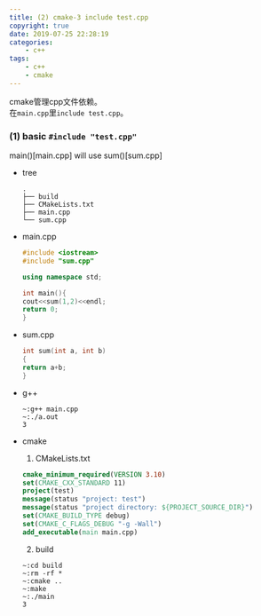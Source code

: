 ```yaml
---
title: (2) cmake-3 include test.cpp
copyright: true
date: 2019-07-25 22:28:19
categories:
    - c++
tags:
    - c++
    - cmake
---
```

cmake管理cpp文件依赖。      
在`main.cpp`里`include test.cpp`。

<!-- more -->

### (1) basic `#include "test.cpp"`

main()[main.cpp] will use sum()[sum.cpp]

+ tree

    ```
    .
    ├── build
    ├── CMakeLists.txt
    ├── main.cpp
    └── sum.cpp
    ```

+ main.cpp

    ```cpp
    #include <iostream>
    #include "sum.cpp"

    using namespace std;

    int main(){
    cout<<sum(1,2)<<endl;
    return 0;
    }
    ```

+ sum.cpp

    ```cpp
    int sum(int a, int b)
    {
    return a+b;
    }
    ```

+ g++

    ```
    ~:g++ main.cpp
    ~:./a.out
    3
    ```

+ cmake

    1) CMakeLists.txt

    ```cmake
    cmake_minimum_required(VERSION 3.10)
    set(CMAKE_CXX_STANDARD 11)
    project(test)
    message(status "project: test")
    message(status "project directory: ${PROJECT_SOURCE_DIR}")
    set(CMAKE_BUILD_TYPE debug)
    set(CMAKE_C_FLAGS_DEBUG "-g -Wall")
    add_executable(main main.cpp)
    ```

    2) build
    ```
    ~:cd build
    ~:rm -rf *
    ~:cmake ..
    ~:make
    ~:./main
    3
    ```
